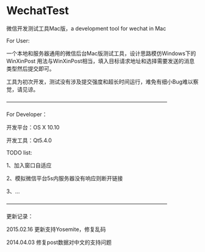 WechatTest
====================

微信开发测试工具Mac版，a development tool for wechat in Mac


For User:

一个本地和服务器通用的微信后台Mac版测试工具，设计思路模仿Windows下的WinXinPost
用法与WinXinPost相当，填入目标请求地址和选择需要发送的消息类型然后提交即可。

工具为初次开发，测试没有涉及提交强度和超长时间运行，难免有细小Bug难以察觉，请见谅。


——————————————————————————————

For Developer：

开发平台：OS X 10.10

开发工具：Qt5.4.0

TODO list:

1、加入窗口自适应

2、模拟微信平台5s内服务器没有响应则断开链接

3、…

——————————————————————————————

更新记录：

2015.02.16 更新支持Yosemite，修复乱码

2014.04.03 修复post数据对中文的支持问题